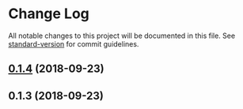 # Change Log

All notable changes to this project will be documented in this file. See [standard-version](https://github.com/conventional-changelog/standard-version) for commit guidelines.

<a name="0.1.4"></a>

## [0.1.4](https://github.com/ekoeryanto/gatsby-remark-images-relative/compare/v0.1.3...v0.1.4) (2018-09-23)

<a name="0.1.3"></a>

## 0.1.3 (2018-09-23)
